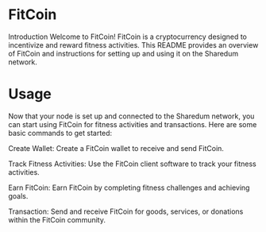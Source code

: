 # FitCoin
Introduction
Welcome to FitCoin! FitCoin is a cryptocurrency designed to incentivize and reward fitness activities. This README provides an overview of FitCoin and instructions for setting up and using it on the Sharedum network.

# Usage
Now that your node is set up and connected to the Sharedum network, you can start using FitCoin for fitness activities and transactions. Here are some basic commands to get started:

Create Wallet: Create a FitCoin wallet to receive and send FitCoin.

Track Fitness Activities: Use the FitCoin client software to track your fitness activities.

Earn FitCoin: Earn FitCoin by completing fitness challenges and achieving goals.

Transaction: Send and receive FitCoin for goods, services, or donations within the FitCoin community.
